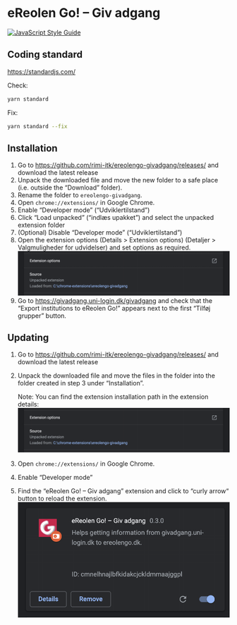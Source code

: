# eReolen Go! – Giv adgang

[![JavaScript Style Guide](https://img.shields.io/badge/code_style-standard-brightgreen.svg)](https://standardjs.com)

## Coding standard

https://standardjs.com/

Check:

```sh
yarn standard
```

Fix:

```sh
yarn standard --fix
```

## Installation

1. Go to https://github.com/rimi-itk/ereolengo-givadgang/releases/ and download
   the latest release
2. Unpack the downloaded file and move the new folder to a safe place
   (i.e. outside the “Download” folder).
3. Rename the folder to `ereolengo-givadgang`.
4. Open `chrome://extensions/` in Google Chrome.
5. Enable “Developer mode” (“Udviklertilstand”)
6. Click “Load unpacked” (“indlæs upakket”) and select the unpacked extension folder
7. (Optional) Disable “Developer mode” (“Udviklertilstand”)
8. Open the extension options (Details > Extension options) (Detaljer >
   Valgmuligheder for udvidelser) and set options as required.  ![extension
   details][extension-details]
9. Go to https://givadgang.uni-login.dk/givadgang and check that the “Export
   institutions to eReolen Go!” appears next to the first “Tilføj grupper”
   button.

## Updating

1. Go to https://github.com/rimi-itk/ereolengo-givadgang/releases/ and download
   the latest release
2. Unpack the downloaded file and move the files in the folder into the folder
   created in step 3 under “Installation”.

   Note: You can find the extension installation path in the extension details:
   ![extension details][extension-details]
3. Open `chrome://extensions/` in Google Chrome.
4. Enable “Developer mode”
5. Find the “eReolen Go! – Giv adgang” extension and click to “curly arrow“
   button to reload the extension.
   ![extension overview][extension-overview]

[extension-overview]: images/extention-overview.png "Extension overview"
[extension-details]: images/extention-details.png "Extension details"
